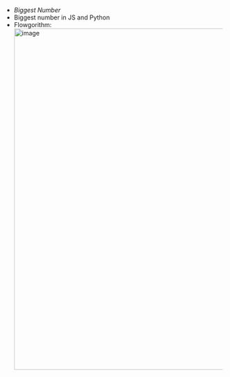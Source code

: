 - *Biggest Number*
- Biggest number in JS and Python
- Flowgorithm:
  <img width="738" height="785" alt="image" src="https://github.com/user-attachments/assets/12813751-e291-4495-b170-40daae08cdd4" />
